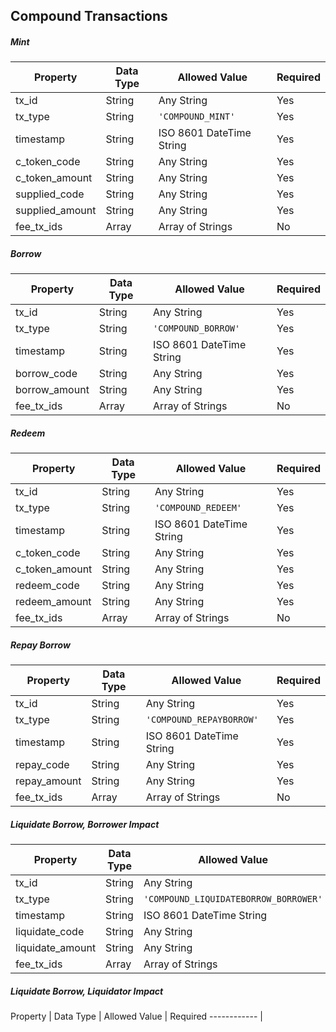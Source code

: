 ## Compound Transactions


##### Mint

Property | Data Type | Allowed Value | Required
------------ | ------------- | ------------- | -------------
tx_id | String | Any String | Yes
tx_type | String | `'COMPOUND_MINT'` | Yes
timestamp | String | ISO 8601 DateTime String | Yes
c_token_code | String | Any String | Yes
c_token_amount | String | Any String | Yes
supplied_code | String | Any String | Yes
supplied_amount | String | Any String | Yes
fee_tx_ids | Array | Array of Strings | No

##### Borrow

Property | Data Type | Allowed Value | Required
------------ | ------------- | ------------- | -------------
tx_id | String | Any String | Yes
tx_type | String | `'COMPOUND_BORROW'` | Yes
timestamp | String | ISO 8601 DateTime String | Yes
borrow_code | String | Any String | Yes
borrow_amount | String | Any String | Yes
fee_tx_ids | Array | Array of Strings | No

##### Redeem

Property | Data Type | Allowed Value | Required
------------ | ------------- | ------------- | -------------
tx_id | String | Any String | Yes
tx_type | String | `'COMPOUND_REDEEM'` | Yes
timestamp | String | ISO 8601 DateTime String | Yes
c_token_code | String | Any String | Yes
c_token_amount | String | Any String | Yes
redeem_code | String | Any String | Yes
redeem_amount | String | Any String | Yes
fee_tx_ids | Array | Array of Strings | No

##### Repay Borrow

Property | Data Type | Allowed Value | Required
------------ | ------------- | ------------- | -------------
tx_id | String | Any String | Yes
tx_type | String | `'COMPOUND_REPAYBORROW'` | Yes
timestamp | String | ISO 8601 DateTime String | Yes
repay_code | String | Any String | Yes
repay_amount | String | Any String | Yes
fee_tx_ids | Array | Array of Strings | No

##### Liquidate Borrow, Borrower Impact

Property | Data Type | Allowed Value | Required
------------ | ------------- | ------------- | -------------
tx_id | String | Any String | Yes
tx_type | String | `'COMPOUND_LIQUIDATEBORROW_BORROWER'` | Yes
timestamp | String | ISO 8601 DateTime String | Yes
liquidate_code | String | Any String | Yes
liquidate_amount | String | Any String | Yes
fee_tx_ids | Array | Array of Strings | No

##### Liquidate Borrow, Liquidator Impact

Property | Data Type | Allowed Value | Required
------------ | 